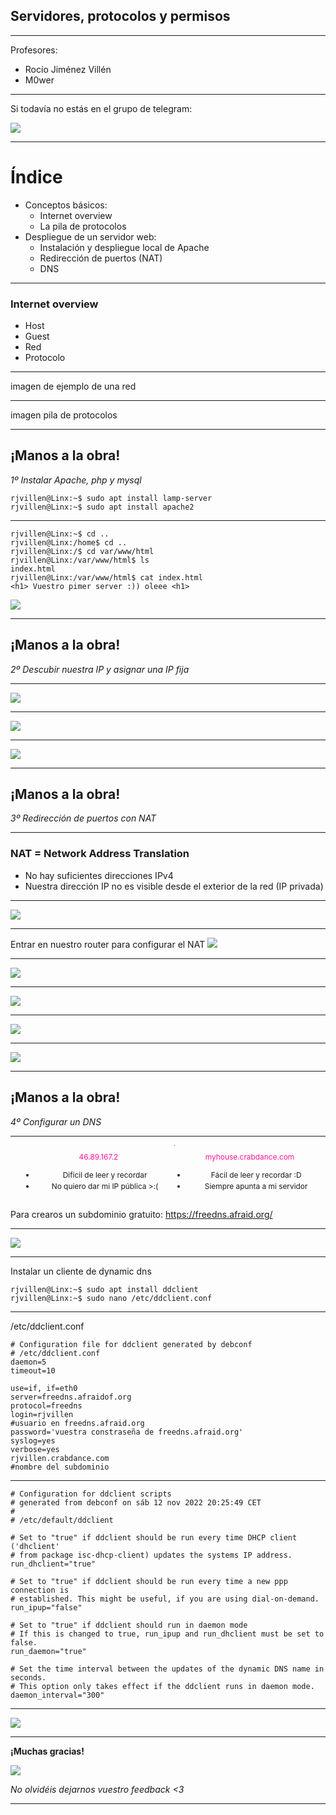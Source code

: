 ## Servidores, protocolos y permisos
***

Profesores:
- Rocío Jiménez Villén
- M0wer <!-- m0wer no sé tu nombre !! ajkdbk pon tu nombre porfa -->

----

Si todavía no estás en el grupo de telegram:

![](images/telegram.jpeg)

---

# Índice

- Conceptos básicos:
	- Internet overview <!-- no sé cómo llamar esto -->
	- La pila de protocolos
- Despliegue de un servidor web:
	- Instalación y despliegue local de Apache
	- Redirección de puertos (NAT)
	- DNS

---

### Internet overview

- Host
- Guest
- Red
- Protocolo

----

imagen de ejemplo de una red

----

imagen pila de protocolos

---

## ¡Manos a la obra!
*1º Instalar Apache, php y mysql*

```console[1|2]
rjvillen@Linx:~$ sudo apt install lamp-server
rjvillen@Linx:~$ sudo apt install apache2
```
----
<div>

```console
rjvillen@Linx:~$ cd ..
rjvillen@Linx:/home$ cd ..
rjvillen@Linx:/$ cd var/www/html
rjvillen@Linx:/var/www/html$ ls
index.html
rjvillen@Linx:/var/www/html$ cat index.html
<h1> Vuestro pimer server :)) oleee <h1> 

```

</div>

<div>

![](images/default_apache.png) <!-- .element: width="450px" -->

</div>

---

## ¡Manos a la obra!
*2º Descubir nuestra IP y asignar una IP fija*

----

![](images/connection_info.png)

----

![](images/edit_conn.png)

----

![](images/solucion.png)

---

## ¡Manos a la obra!
*3º Redirección de puertos con NAT*

----
### NAT = Network Address Translation

- No hay suficientes direcciones IPv4
- Nuestra dirección IP no es visible desde el exterior de la red (IP privada)

----
![](images/NAT-image.jpg)

----
Entrar en nuestro router para configurar el NAT
![](images/router.png)

----
![](images/ROUTER2.png)

----
![](images/ROUTER3.png)

----
![](images/NAT.png) <!-- .element: width="450px" -->

----
![](images/nat_solucion.png) <!-- .element: width="450px" -->

---

## ¡Manos a la obra!
*4º Configurar un DNS*

----

<div id='left'>
<span id='bright'>46.89.167.2</span>

- Difícil de leer y recordar
- No quiero dar mi IP pública >:(
</div>

<div id='right'>
<span id='bright'>myhouse.crabdance.com</span>

- Fácil de leer y recordar :D
- Siempre apunta a mi servidor
</div>

----
Para crearos un subdominio gratuito:
https://freedns.afraid.org/

----

![](images/dns.png) <!-- .element: width="450px" -->

----
Instalar un cliente de dynamic dns

```console[1|2]
rjvillen@Linx:~$ sudo apt install ddclient
rjvillen@Linx:~$ sudo nano /etc/ddclient.conf
```
----

/etc/ddclient.conf

```
# Configuration file for ddclient generated by debconf
# /etc/ddclient.conf
daemon=5
timeout=10

use=if, if=eth0
server=freedns.afraidof.org
protocol=freedns
login=rjvillen
#usuario en freedns.afraid.org 
password='vuestra constraseña de freedns.afraid.org'
syslog=yes
verbose=yes
rjvillen.crabdance.com 
#nombre del subdominio
```
----
```Console[8]
# Configuration for ddclient scripts 
# generated from debconf on sáb 12 nov 2022 20:25:49 CET
#
# /etc/default/ddclient

# Set to "true" if ddclient should be run every time DHCP client ('dhclient'
# from package isc-dhcp-client) updates the systems IP address.
run_dhclient="true"

# Set to "true" if ddclient should be run every time a new ppp connection is 
# established. This might be useful, if you are using dial-on-demand.
run_ipup="false"

# Set to "true" if ddclient should run in daemon mode
# If this is changed to true, run_ipup and run_dhclient must be set to false.
run_daemon="true"

# Set the time interval between the updates of the dynamic DNS name in seconds.
# This option only takes effect if the ddclient runs in daemon mode.
daemon_interval="300"
```
---

![](images/final.jpeg) <!-- .element: width="600px" -->

---
**¡Muchas gracias!**

![](images/feedback.jpg)

*No olvidéis dejarnos vuestro feedback <3*

---

<style>

#bright {
  color: deeppink;
}

#left {
	margin: 10px 0 15px 20px;
	text-align: center;
	float: left;
	z-index:-10;
	width:48%;
	font-size: 0.85em;
	line-height: 1.5;
}

#right {
	margin: 10px 0 15px 0;
	float: right;
	text-align: center;
	z-index:-10;
	width:48%;
	font-size: 0.85em;
	line-height: 1.5;
}

</style>